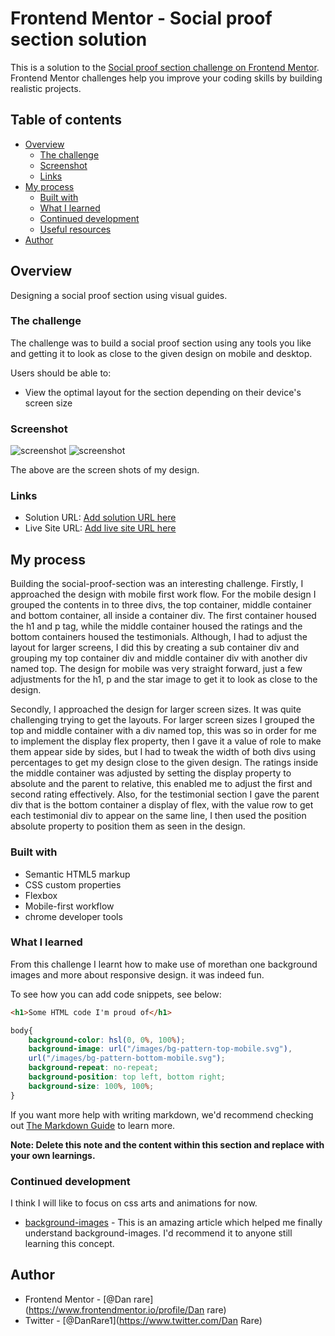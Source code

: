 # Frontend Mentor - Social proof section solution

This is a solution to the [Social proof section challenge on Frontend Mentor](https://www.frontendmentor.io/challenges/social-proof-section-6e0qTv_bA). Frontend Mentor challenges help you improve your coding skills by building realistic projects. 

## Table of contents

- [Overview](#overview)
  - [The challenge](#the-challenge)
  - [Screenshot](#screenshot)
  - [Links](#links)
- [My process](#my-process)
  - [Built with](#built-with)
  - [What I learned](#what-i-learned)
  - [Continued development](#continued-development)
  - [Useful resources](#useful-resources)
- [Author](#author)
## Overview
Designing a social proof section using visual guides.

### The challenge
 The challenge was to build a social proof section using any tools you like and getting it to look as close to the given design on mobile and desktop.

Users should be able to:

- View the optimal layout for the section depending on their device's screen size

### Screenshot

![screenshot](images/social-proof-design-desktop.PNG)
![screenshot](images/social-proof-design-mobile.png)

The above are the screen shots of my design.

### Links

- Solution URL: [Add solution URL here](https://your-solution-url.com)
- Live Site URL: [Add live site URL here](https://your-live-site-url.com)

## My process

Building the social-proof-section was an interesting challenge. Firstly, I approached the design with mobile first work flow. For the mobile design I grouped the contents in to three divs, the top container, middle container and bottom container, all inside a container div. The first container housed the h1 and p tag, while the middle container housed the ratings and the bottom containers housed the testimonials. Although, I had to adjust the layout for larger screens, I did this by creating a sub container div and grouping my top container div and middle container div with another div named top. The design for mobile was very straight forward, just a few adjustments for the h1, p and the star image to get it to look as close to the design.

Secondly, I approached the design for larger screen sizes. It was quite challenging trying to get the layouts. For larger screen sizes I grouped the top and middle container with a div named top, this was so in order for me to implement the display flex property, then I gave it a value of role to make them appear side by sides, but I had to tweak the width of both divs using percentages to get my design close to the given design. The ratings inside the middle container was adjusted by setting the display property to absolute and the parent to relative, this enabled me to adjust the first and second rating effectively. Also, for the testimonial section I gave the parent div that is the bottom container a display of flex, with the value row to get each testimonial div to appear on the same line, I then used the position absolute property to position them as seen in the design.
### Built with

- Semantic HTML5 markup
- CSS custom properties
- Flexbox
- Mobile-first workflow
- chrome developer tools

### What I learned

From this challenge I learnt how to make use of morethan one background images and more about responsive design. it was indeed fun.

To see how you can add code snippets, see below:

```html
<h1>Some HTML code I'm proud of</h1>
```
```css
body{
    background-color: hsl(0, 0%, 100%);
    background-image: url("/images/bg-pattern-top-mobile.svg"),
    url("/images/bg-pattern-bottom-mobile.svg");
    background-repeat: no-repeat;
    background-position: top left, bottom right;
    background-size: 100%, 100%;
}
```
If you want more help with writing markdown, we'd recommend checking out [The Markdown Guide](https://www.markdownguide.org/) to learn more.

**Note: Delete this note and the content within this section and replace with your own learnings.**

### Continued development

I think I will like to focus on css arts and animations for now.

- [background-images](https://www.css-tricks.com/css-basics-using-multiple-backgrounds/) - This is an amazing article which helped me finally understand background-images. I'd recommend it to anyone still learning this concept.

## Author
- Frontend Mentor - [@Dan rare](https://www.frontendmentor.io/profile/Dan rare)
- Twitter - [@DanRare1](https://www.twitter.com/Dan Rare)

